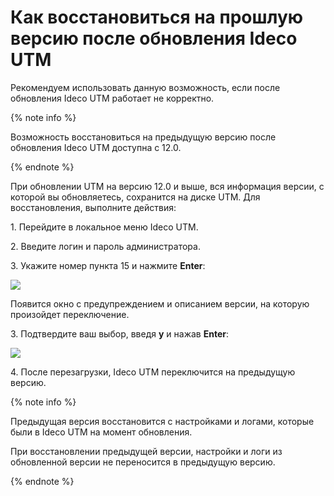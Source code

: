 # Как восстановиться на прошлую версию после обновления Ideco UTM

Рекомендуем использовать данную возможность, если после обновления Ideco UTM работает не корректно.

{% note info %} 

Возможность восстановиться на предыдущую версию после обновления Ideco UTM доступна с 12.0. 

{% endnote %}

При обновлении UTM на версию 12.0 и выше, вся информация версии, с которой вы обновляетесь, сохранится на диске UTM. Для восстановления, выполните действия:

1\. Перейдите в локальное меню Ideco UTM.

2\. Введите логин и пароль администратора.

3\. Укажите номер пункта 15 и нажмите **Enter**:

![](../../../_images/console1.png)

Появится окно с предупреждением и описанием версии, на которую произойдет переключение.

3\. Подтвердите ваш выбор, введя **y** и нажав **Enter**:

![](../../../_images/console2.png)

4\. После перезагрузки, Ideco UTM переключится на предыдущую версию. 

{% note info %}

Предыдущая версия восстановится с настройками и логами, которые были в Ideco UTM на момент обновления. 

При восстановлении предыдущей версии, настройки и логи из обновленной версии не переносится в предыдущую версию.

{% endnote %}

